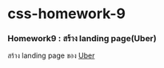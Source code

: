 # css-homework-9
### Homework9 : สร้าง landing page(Uber)
สร้าง landing page ของ [Uber](https://www.uber.com/)
